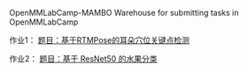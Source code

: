 OpenMMLabCamp-MAMBO
Warehouse for submitting tasks in OpenMMLabCamp

作业1：
[题目：基于RTMPose的耳朵穴位关键点检测](作业1基于RTMPose的耳朵穴位关键点检测/README.md)

作业2：
[题目：基于 ResNet50 的水果分类](./作业2基于ResNet50的水果分类/READM.md)

